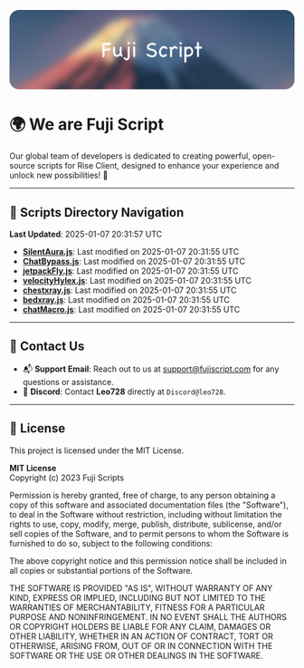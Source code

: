 ![Banner](.github/b.webp)

# 🌍 **We are Fuji Script**

Our global team of developers is dedicated to creating powerful, open-source scripts for Rise Client, designed to enhance your experience and unlock new possibilities! 🌟

---
<!-- SCRIPTS_NAVIGATION_START -->
## 📂 **Scripts Directory Navigation**

**Last Updated**: 2025-01-07 20:31:57 UTC

- **[SilentAura.js](scripts/SilentAura.js)**: Last modified on 2025-01-07 20:31:55 UTC
- **[ChatBypass.js](scripts/ChatBypass.js)**: Last modified on 2025-01-07 20:31:55 UTC
- **[jetpackFly.js](scripts/jetpackFly.js)**: Last modified on 2025-01-07 20:31:55 UTC
- **[velocityHylex.js](scripts/velocityHylex.js)**: Last modified on 2025-01-07 20:31:55 UTC
- **[chestxray.js](scripts/chestxray.js)**: Last modified on 2025-01-07 20:31:55 UTC
- **[bedxray.js](scripts/bedxray.js)**: Last modified on 2025-01-07 20:31:55 UTC
- **[chatMacro.js](scripts/chatMacro.js)**: Last modified on 2025-01-07 20:31:55 UTC

<!-- SCRIPTS_NAVIGATION_END -->

---

## 💬 **Contact Us**  
- 📬 **Support Email**: Reach out to us at [support@fujiscript.com](mailto:support@fujiscript.com) for any questions or assistance.  
- 💬 **Discord**: Contact **Leo728** directly at `Discord@leo728`.

---

## 📜 **License**

This project is licensed under the MIT License.  

**MIT License**  
Copyright (c) 2023 Fuji Scripts  

Permission is hereby granted, free of charge, to any person obtaining a copy of this software and associated documentation files (the "Software"), to deal in the Software without restriction, including without limitation the rights to use, copy, modify, merge, publish, distribute, sublicense, and/or sell copies of the Software, and to permit persons to whom the Software is furnished to do so, subject to the following conditions:  

The above copyright notice and this permission notice shall be included in all copies or substantial portions of the Software.  

THE SOFTWARE IS PROVIDED "AS IS", WITHOUT WARRANTY OF ANY KIND, EXPRESS OR IMPLIED, INCLUDING BUT NOT LIMITED TO THE WARRANTIES OF MERCHANTABILITY, FITNESS FOR A PARTICULAR PURPOSE AND NONINFRINGEMENT. IN NO EVENT SHALL THE AUTHORS OR COPYRIGHT HOLDERS BE LIABLE FOR ANY CLAIM, DAMAGES OR OTHER LIABILITY, WHETHER IN AN ACTION OF CONTRACT, TORT OR OTHERWISE, ARISING FROM, OUT OF OR IN CONNECTION WITH THE SOFTWARE OR THE USE OR OTHER DEALINGS IN THE SOFTWARE.  
